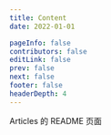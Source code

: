 ```yaml
---
title: Content
date: 2022-01-01

pageInfo: false
contributors: false
editLink: false
prev: false
next: false
footer: false
headerDepth: 4
---
```


Articles 的 README 页面

